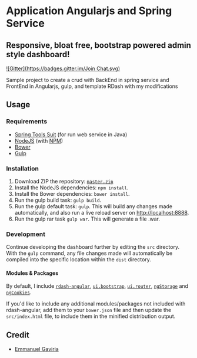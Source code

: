 # Application Angularjs and Spring Service
## Responsive, bloat free, bootstrap powered admin style dashboard!
[![Gitter](https://badges.gitter.im/Join Chat.svg)](https://gitter.im/egav-dev-angular/Lobby?utm_source=share-link&utm_medium=link&utm_campaign=share-link)

Sample project to create a crud with BackEnd in spring service and FrontEnd in Angularjs, gulp, and template RDash with my modifications

## Usage
### Requirements
* [Spring Tools Suit](http://spring.io/) (for run web service in Java)
* [NodeJS](http://nodejs.org/) (with [NPM](https://www.npmjs.org/))
* [Bower](http://bower.io)
* [Gulp](http://gulpjs.com)

### Installation
1. Download ZIP the repository: [`master.zip`](https://github.com/EmmanuelGav/ContactsCrudApplication/archive/master.zip)
2. Install the NodeJS dependencies: `npm install`.
3. Install the Bower dependencies: `bower install`.
4. Run the gulp build task: `gulp build`.
5. Run the gulp default task: `gulp`. This will build any changes made automatically, and also run a live reload server on [http://localhost:8888](http://localhost:8888).
6. Run the gulp rar task `gulp war`. This will generate a file .war.

### Development
Continue developing the dashboard further by editing the `src` directory. With the `gulp` command, any file changes made will automatically be compiled into the specific location within the `dist` directory.

#### Modules & Packages
By default, I include  [`rdash-angular`](https://github.com/rdash/rdash-angular), [`ui.bootstrap`](http://angular-ui.github.io/bootstrap/), [`ui.router`](https://github.com/angular-ui/ui-router), [`ngStorage`](https://github.com/gsklee/ngStorage) and [`ngCookies`](https://docs.angularjs.org/api/ngCookies). 

If you'd like to include any additional modules/packages not included with rdash-angular, add them to your `bower.json` file and then update the `src/index.html` file, to include them in the minified distribution output.

## Credit
* [Emmanuel Gaviria](https://github.com/EmmanuelGav)